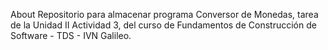 About
Repositorio para almacenar programa Conversor de Monedas, tarea de la Unidad II Actividad 3, del curso de Fundamentos de Construcción de Software - TDS - IVN Galileo.
